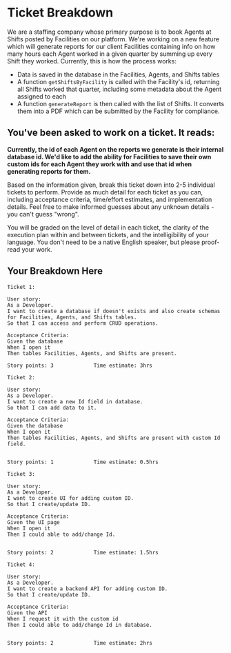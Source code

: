 # Ticket Breakdown

We are a staffing company whose primary purpose is to book Agents at Shifts posted by Facilities on our platform. We're working on a new feature which will generate reports for our client Facilities containing info on how many hours each Agent worked in a given quarter by summing up every Shift they worked. Currently, this is how the process works:

- Data is saved in the database in the Facilities, Agents, and Shifts tables
- A function `getShiftsByFacility` is called with the Facility's id, returning all Shifts worked that quarter, including some metadata about the Agent assigned to each
- A function `generateReport` is then called with the list of Shifts. It converts them into a PDF which can be submitted by the Facility for compliance.

## You've been asked to work on a ticket. It reads:

**Currently, the id of each Agent on the reports we generate is their internal database id. We'd like to add the ability for Facilities to save their own custom ids for each Agent they work with and use that id when generating reports for them.**

Based on the information given, break this ticket down into 2-5 individual tickets to perform. Provide as much detail for each ticket as you can, including acceptance criteria, time/effort estimates, and implementation details. Feel free to make informed guesses about any unknown details - you can't guess "wrong".

You will be graded on the level of detail in each ticket, the clarity of the execution plan within and between tickets, and the intelligibility of your language. You don't need to be a native English speaker, but please proof-read your work.

## Your Breakdown Here

```
Ticket 1:

User story:
As a Developer.
I want to create a database if doesn't exists and also create schemas for Facilities, Agents, and Shifts tables.
So that I can access and perform CRUD operations.

Acceptance Criteria:
Given the database
When I open it
Then tables Facilities, Agents, and Shifts are present.

Story points: 3             Time estimate: 3hrs
```

```
Ticket 2:

User story:
As a Developer.
I want to create a new Id field in database.
So that I can add data to it.

Acceptance Criteria:
Given the database
When I open it
Then tables Facilities, Agents, and Shifts are present with custom Id field.


Story points: 1             Time estimate: 0.5hrs
```

```
Ticket 3:

User story:
As a Developer.
I want to create UI for adding custom ID.
So that I create/update ID.

Acceptance Criteria:
Given the UI page
When I open it
Then I could able to add/change Id.


Story points: 2             Time estimate: 1.5hrs
```

```
Ticket 4:

User story:
As a Developer.
I want to create a backend API for adding custom ID.
So that I create/update ID.

Acceptance Criteria:
Given the API
When I request it with the custom id
Then I could able to add/change Id in database.


Story points: 2             Time estimate: 2hrs
```
